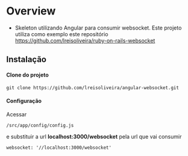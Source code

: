# Overview

- Skeleton utilizando Angular para consumir websocket. Este projeto utiliza como exemplo este repositório https://github.com/lreisoliveira/ruby-on-rails-websocket 
 

## Instalação

#### Clone do projeto
    git clone https://github.com/lreisoliveira/angular-websocket.git

#### Configuração

Acessar

```
/src/app/config/config.js
```

e substituir a url **localhost:3000/websocket** pela url que vai consumir         

```
websocket: '//localhost:3000/websocket'
```